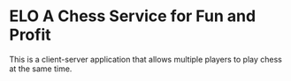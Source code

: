 # ELO A Chess Service for Fun and Profit
This is a client-server application that allows multiple players to play chess at the same time.